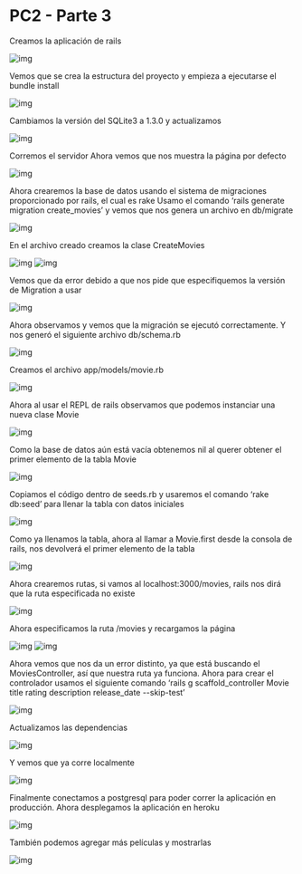# PC2 - Parte 3

Creamos la aplicación de rails

![img](https://github.com/chandler-pc/rottenpotatoes---PC2/blob/main/images/image1.png)

Vemos que se crea la estructura del proyecto y empieza a ejecutarse el bundle install

![img](https://github.com/chandler-pc/rottenpotatoes---PC2/blob/main/images/image2.png)

Cambiamos la versión del SQLite3 a 1.3.0 y actualizamos

![img](https://github.com/chandler-pc/rottenpotatoes---PC2/blob/main/images/image3.png)

Corremos el servidor
Ahora vemos que nos muestra la página por defecto

![img](https://github.com/chandler-pc/rottenpotatoes---PC2/blob/main/images/image4.png)

Ahora crearemos la base de datos usando el sistema de migraciones proporcionado por rails, el cual es rake
Usamo el comando ‘rails generate migration create_movies’ y vemos que nos genera un archivo en db/migrate

![img](https://github.com/chandler-pc/rottenpotatoes---PC2/blob/main/images/image5.png)

En el  archivo creado creamos la clase CreateMovies

![img](https://github.com/chandler-pc/rottenpotatoes---PC2/blob/main/images/image6.png)
![img](https://github.com/chandler-pc/rottenpotatoes---PC2/blob/main/images/image7.png)

Vemos que da error debido a que nos pide que especifiquemos la versión de Migration a usar

![img](https://github.com/chandler-pc/rottenpotatoes---PC2/blob/main/images/image8.png)

Ahora observamos y vemos que la migración se ejecutó correctamente.
Y nos generó el siguiente archivo db/schema.rb

![img](https://github.com/chandler-pc/rottenpotatoes---PC2/blob/main/images/image9.png)

Creamos el archivo app/models/movie.rb

![img](https://github.com/chandler-pc/rottenpotatoes---PC2/blob/main/images/image10.png)

Ahora al usar el REPL de rails observamos que podemos instanciar una nueva clase Movie

![img](https://github.com/chandler-pc/rottenpotatoes---PC2/blob/main/images/image11.png)

Como la base de datos aún está vacía obtenemos nil al querer obtener el primer elemento de la tabla Movie

![img](https://github.com/chandler-pc/rottenpotatoes---PC2/blob/main/images/image12.png)

Copiamos el código dentro de seeds.rb y usaremos el comando ‘rake db:seed’ para llenar la tabla con datos iniciales

![img](https://github.com/chandler-pc/rottenpotatoes---PC2/blob/main/images/image13.png)

Como ya llenamos la tabla, ahora al llamar a Movie.first desde la consola de rails, nos devolverá el primer elemento de la tabla

![img](https://github.com/chandler-pc/rottenpotatoes---PC2/blob/main/images/image14.png)

Ahora crearemos rutas, si vamos al localhost:3000/movies, rails nos dirá que la ruta especificada no existe

![img](https://github.com/chandler-pc/rottenpotatoes---PC2/blob/main/images/image15.png)

Ahora especificamos la ruta /movies y recargamos la página

![img](https://github.com/chandler-pc/rottenpotatoes---PC2/blob/main/images/image16.png)
![img](https://github.com/chandler-pc/rottenpotatoes---PC2/blob/main/images/image17.png)

Ahora vemos que nos da un error distinto, ya que está buscando el MoviesController, así que nuestra ruta ya funciona.
Ahora para crear el controlador usamos el siguiente comando ‘rails g scaffold_controller Movie title rating description release_date --skip-test’

![img](https://github.com/chandler-pc/rottenpotatoes---PC2/blob/main/images/image18.png)

Actualizamos las dependencias

![img](https://github.com/chandler-pc/rottenpotatoes---PC2/blob/main/images/image19.png)

Y vemos que ya corre localmente

![img](https://github.com/chandler-pc/rottenpotatoes---PC2/blob/main/images/image20.png)

Finalmente conectamos a postgresql para poder correr la aplicación en producción.
Ahora desplegamos la aplicación en heroku

![img](https://github.com/chandler-pc/rottenpotatoes---PC2/blob/main/images/image21.png)

También podemos agregar más películas y mostrarlas

![img](https://github.com/chandler-pc/rottenpotatoes---PC2/blob/main/images/image22.png)